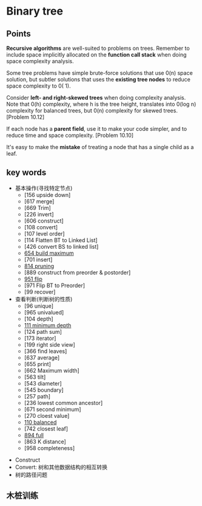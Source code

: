 # Binary tree


## Points

 **Recursive algorithms** are well-suited to problems on trees. Remember to include space implicitly allocated on the **function call stack** when doing space complexity analysis. 
 
Some tree problems have simple brute-force solutions that use 0(n) space solution, but subtler solutions that uses the **existing tree nodes** to reduce space complexity to 0( 1). 

Consider **left- and right-skewed trees** when doing complexity analysis. Note that 0(h) complexity, where h is the tree height, translates into 0(log n) complexity for balanced trees, but 0(n) complexity for skewed trees. [Problem 10.12]

If each node has a **parent field**, use it to make your code simpler, and to reduce time and space complexity. [Problem 10.10]

It's easy to make the **mistake** of treating a node that has a single child as a leaf. 

## key words 


- 基本操作(寻找特定节点)
	- [156 upside down] 	
	- [617 merge]
	- [669 Trim] 
	- [226 invert] 
	- [606 construct] 
	- [108 convert]
	- [107 level order]
	- [114 Flatten BT to Linked List]
	- [426 convert BS to linked list]
	- [654 build maximum](https://leetcode.com/problems/maximum-binary-tree/)
	- [701 insert]
	- [814 pruning](https://leetcode.com/problems/binary-tree-pruning/)
	- [889 construct from preorder & postorder]
	- [951 flip](https://leetcode.com/problems/flip-equivalent-binary-trees/)
	- [971 Flip BT to Preorder]
	- [99 recover]
- 查看判断(判断树的性质) 
	- [96 unique]	 
	- [965 univalued] 
	- [104 depth]
	- [111 minimum depth](https://leetcode.com/problems/minimum-depth-of-binary-tree/)
	- [124 path sum]
	- [173 iterator]
	- [199 right side view]
	- [366 find leaves]
	- [637 average]
	- [655 print]
	- [662 Maximum width]
	- [563 tilt]
	- [543 diameter]
	- [545 boundary]
	- [257 path]
	- [236 lowest common ancestor]
	- [671 second minimum]
	- [270 cloest value]
	- [110 balanced](https://leetcode.com/problems/balanced-binary-tree/)
	- [742 closest leaf]
	- [894 full](https://leetcode.com/problems/all-possible-full-binary-trees/)
	- [863 K distance]
	- [958 completeness]

* Construct 
* Convert: 树和其他数据结构的相互转换 	
* 树的路径问题



## 木桩训练

